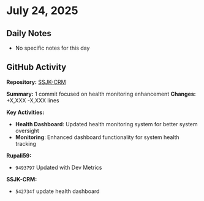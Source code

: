 ﻿# July 24, 2025

## Daily Notes

- No specific notes for this day

## GitHub Activity

**Repository:** [SSJK-CRM](https://github.com/Rupali59/SSJK-CRM)

**Summary:** 1 commit focused on health monitoring enhancement
**Changes:** +X,XXX -X,XXX lines

**Key Activities:**
- **Health Dashboard**: Updated health monitoring system for better system oversight
- **Monitoring**: Enhanced dashboard functionality for system health tracking


**Rupali59:**
- `9493797` Updated with Dev Metrics

**SSJK-CRM:**
- `542734f` update health dashboard
